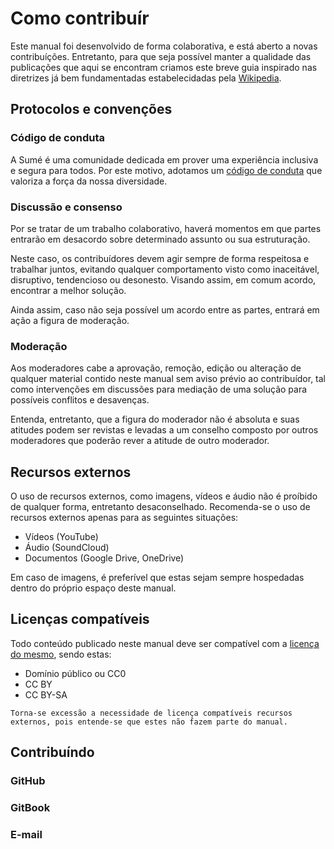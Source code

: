 # Como contribuír

Este manual foi desenvolvido de forma colaborativa, e está aberto a novas contribuíções. Entretanto, para que seja possível manter a qualidade das publicações que aqui se encontram criamos este breve guia inspirado nas diretrizes já bem fundamentadas estabelecidadas pela [Wikipedia](https://en.wikipedia.org/wiki/Wikipedia:Contributing_to_Wikipedia).

## Protocolos e convenções

### Código de conduta

A Sumé é uma comunidade dedicada em prover uma experiência inclusiva e segura para todos. Por este motivo, adotamos um [código de conduta](https://sumelms.com/docs/conduct) que valoriza a força da nossa diversidade.

### Discussão e consenso

Por se tratar de um trabalho colaborativo, haverá momentos em que partes entrarão em desacordo sobre determinado assunto ou sua estruturação.

Neste caso, os contribuídores devem agir sempre de forma respeitosa e trabalhar juntos, evitando qualquer comportamento visto como inaceitável, disruptivo, tendencioso ou desonesto. Visando assim, em comum acordo, encontrar a melhor solução.

Ainda assim, caso não seja possível um acordo entre as partes, entrará em ação a figura de moderação.

### Moderação

Aos moderadores cabe a aprovação, remoção, edição ou alteração de qualquer material contido neste manual sem aviso prévio ao contribuídor, tal como intervenções em discussões para mediação de uma solução para possíveis conflitos e desavenças.

Entenda, entretanto, que a figura do moderador não é absoluta e suas atitudes podem ser revistas e levadas a um conselho composto por outros moderadores que poderão rever a atitude de outro moderador.

## Recursos externos

O uso de recursos externos, como imagens, vídeos e áudio não é proíbido de qualquer forma, entretanto desaconselhado. Recomenda-se o uso de recursos externos apenas para as seguintes situações:

* Vídeos \(YouTube\)
* Áudio \(SoundCloud\)
* Documentos \(Google Drive, OneDrive\)

Em caso de imagens, é preferível que estas sejam sempre hospedadas dentro do próprio espaço deste manual.

## Licenças compatíveis

Todo conteúdo publicado neste manual deve ser compatível com a [licença do mesmo](licenca.md), sendo estas:

* Domínio público ou CC0
* CC BY
* CC BY-SA

`Torna-se excessão a necessidade de licença compatíveis recursos externos, pois entende-se que estes não fazem parte do manual.`

## Contribuíndo

### GitHub

### GitBook

### E-mail


